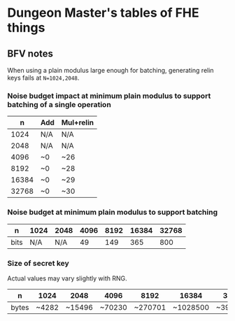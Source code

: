 # Dungeon Master's tables of FHE things

## BFV notes

When using a plain modulus large enough for batching, generating relin keys fails at `N=1024,2048`.

### Noise budget impact at minimum plain modulus to support batching of a single operation

| n     | Add  | Mul+relin |
|-------|------|-----------|
| 1024  | N/A  | N/A       |
| 2048  | N/A  | N/A       |
| 4096  | ~0   | ~26       |
| 8192  | ~0   | ~28       |
| 16384 | ~0   | ~29       |
| 32768 | ~0   | ~30       |

### Noise budget at minimum plain modulus to support batching

| n    | 1024 | 2048 | 4096 | 8192 | 16384 | 32768 |
|------|------|------|------|------|-------|-------|
| bits | N/A  | N/A  | 49   | 149  | 365   | 800   |

### Size of secret key 

Actual values may vary slightly with RNG.

| n     | 1024  | 2048   | 4096   | 8192    | 16384    | 32768    |
|-------|-------|--------|--------|---------|----------|----------|
| bytes | ~4282 | ~15496 | ~70230 | ~270701 | ~1028500 | ~3950099 |